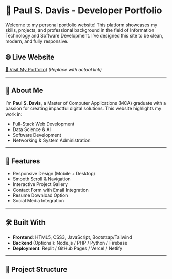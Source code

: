 # 💼 Paul S. Davis - Developer Portfolio

Welcome to my personal portfolio website! This platform showcases my skills, projects, and professional background in the field of Information Technology and Software Development. I’ve designed this site to be clean, modern, and fully responsive.

## 🌐 Live Website
[🔗 Visit My Portfolio](https://my-portfolio-azure-three-60.vercel.app/)) *(Replace with actual link)*

---

## 📌 About Me

I’m **Paul S. Davis**, a Master of Computer Applications (MCA) graduate with a passion for creating impactful digital solutions. This website highlights my work in:

- Full-Stack Web Development
- Data Science & AI
- Software Development
- Networking & System Administration

---

## 🚀 Features

- Responsive Design (Mobile + Desktop)
- Smooth Scroll & Navigation
- Interactive Project Gallery
- Contact Form with Email Integration
- Resume Download Option
- Social Media Integration

---

## 🛠️ Built With

- **Frontend**: HTML5, CSS3, JavaScript, Bootstrap/Tailwind
- **Backend** (Optional): Node.js / PHP / Python / Firebase
- **Deployment**: Replit / GitHub Pages / Vercel / Netlify

---

## 📁 Project Structure

